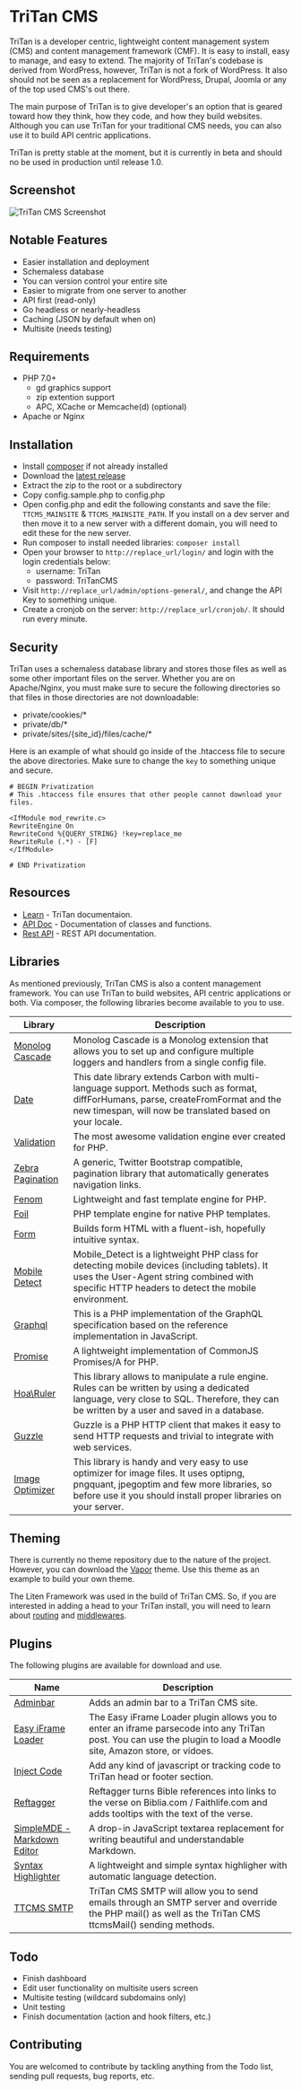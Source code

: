 # TriTan CMS
TriTan is a developer centric, lightweight content management system (CMS) and content management framework (CMF). It is easy to install, easy to manage, and easy to extend. The majority of TriTan's codebase is derived from WordPress, however, TriTan is not a fork of WordPress. It also should not be seen as a replacement for WordPress, Drupal, Joomla or any of the top used CMS's out there.

The main purpose of TriTan is to give developer's an option that is geared toward how they think, how they code, and how they build websites. Although you can use TriTan for your traditional CMS needs, you can also use it to build API centric applications.

TriTan is pretty stable at the moment, but it is currently in beta and should no be used in production until release 1.0.

## Screenshot
![TriTan CMS Screenshot](https://tritan-cms.s3.amazonaws.com/assets/images/TriTan-Screenshot.png)

## Notable Features
* Easier installation and deployment
* Schemaless database
* You can version control your entire site
* Easier to migrate from one server to another
* API first (read-only)
* Go headless or nearly-headless
* Caching (JSON by default when on)
* Multisite (needs testing)

## Requirements
* PHP 7.0+
    * gd graphics support
    * zip extention support
    * APC, XCache or Memcache(d) (optional)
* Apache or Nginx

## Installation
* Install [composer](//getcomposer.org/doc/00-intro.md) if not already installed
* Download the [latest release](//github.com/parkerj/TriTan-CMS/archive/master.zip)
* Extract the zip to the root or a subdirectory
* Copy config.sample.php to config.php
* Open config.php and edit the following constants and save the file: `TTCMS_MAINSITE` & `TTCMS_MAINSITE_PATH`. If you install on a dev server and then move it to a new server with a different domain, you will need to edit these for the new server.
* Run composer to install needed libraries: `composer install`
* Open your browser to `http://replace_url/login/` and login with the login credentials below:
    * username: TriTan
    * password: TriTanCMS
* Visit `http://replace_url/admin/options-general/`, and change the API Key to something unique.
* Create a cronjob on the server: `http://replace_url/cronjob/`. It should run every minute.

## Security
TriTan uses a schemaless database library and stores those files as well as some other important files on the server. Whether you are on Apache/Nginx, you must make sure to secure the following directories so that files in those directories are not downloadable:

* private/cookies/*
* private/db/*
* private/sites/{site_id}/files/cache/*

Here is an example of what should go inside of the .htaccess file to secure the above directories. Make sure to change the `key` to something unique and secure.

```
# BEGIN Privatization
# This .htaccess file ensures that other people cannot download your files.

<IfModule mod_rewrite.c>
RewriteEngine On
RewriteCond %{QUERY_STRING} !key=replace_me
RewriteRule (.*) - [F]
</IfModule>

# END Privatization
```

## Resources
* [Learn](//learn.tritancms.com/) - TriTan documentaion.
* [API Doc](//learn.tritancms.com/api/) - Documentation of classes and functions.
* [Rest API](//rest.tritancms.com/) - REST API documentation.

## Libraries
As mentioned previously, TriTan CMS is also a content management framework. You can use TriTan to build websites, API centric applications or both. Via composer, the following libraries become available to you to use.

| Library  | Description  | 
|---|---|
| [Monolog Cascade](//github.com/theorchard/monolog-cascade)  | Monolog Cascade is a Monolog extension that allows you to set up and configure multiple loggers and handlers from a single config file.  |
| [Date](//github.com/jenssegers/date)  | This date library extends Carbon with multi-language support. Methods such as format, diffForHumans, parse, createFromFormat and the new timespan, will now be translated based on your locale.  |
| [Validation](//github.com/Respect/Validation)  | The most awesome validation engine ever created for PHP.  |
| [Zebra Pagination](//github.com/stefangabos/Zebra_Pagination)  | A generic, Twitter Bootstrap compatible, pagination library that automatically generates navigation links.  |
| [Fenom](//github.com/fenom-template/fenom)  | Lightweight and fast template engine for PHP.  |
| [Foil](//github.com/FoilPHP/Foil)  | PHP template engine for native PHP templates.  |
| [Form](//github.com/adamwathan/form)  | Builds form HTML with a fluent-ish, hopefully intuitive syntax.  |
| [Mobile Detect](//github.com/serbanghita/Mobile-Detect)  | Mobile_Detect is a lightweight PHP class for detecting mobile devices (including tablets). It uses the User-Agent string combined with specific HTTP headers to detect the mobile environment.  |
| [Graphql](//github.com/webonyx/graphql-php)  | This is a PHP implementation of the GraphQL specification based on the reference implementation in JavaScript.  |
| [Promise](//github.com/reactphp/promise)  | A lightweight implementation of CommonJS Promises/A for PHP.  |
| [Hoa\Ruler](//github.com/hoaproject/Ruler)  | This library allows to manipulate a rule engine. Rules can be written by using a dedicated language, very close to SQL. Therefore, they can be written by a user and saved in a database.  |
| [Guzzle](//github.com/guzzle/guzzle)  | Guzzle is a PHP HTTP client that makes it easy to send HTTP requests and trivial to integrate with web services.  |
| [Image Optimizer](//github.com/psliwa/image-optimizer)  | This library is handy and very easy to use optimizer for image files. It uses optipng, pngquant, jpegoptim and few more libraries, so before use it you should install proper libraries on your server.  |

## Theming
There is currently no theme repository due to the nature of the project. However, you can download the [Vapor](//tritan-cms.s3.amazonaws.com/themes/Vapor.zip) theme. Use this theme as an example to build your own theme.

The Liten Framework was used in the build of TriTan CMS. So, if you are interested in adding a head to your TriTan install, you will need to learn about [routing](//www.litenframework.com/wiki/routing/) and [middlewares](//www.litenframework.com/wiki/middleware/).

## Plugins
The following plugins are available for download and use.

| Name  | Description  | 
|---|---|
| [Adminbar](//tritan-cms.s3.amazonaws.com/plugins/adminbar.zip)  | Adds an admin bar to a TriTan CMS site.  |
| [Easy iFrame Loader](//tritan-cms.s3.amazonaws.com/plugins/easy-iframe-loader.zip)  | The Easy iFrame Loader plugin allows you to enter an iframe parsecode into any TriTan post. You can use the plugin to load a Moodle site, Amazon store, or vidoes.  |
| [Inject Code](//tritan-cms.s3.amazonaws.com/plugins/inject-code.zip)  | Add any kind of javascript or tracking code to TriTan head or footer section.  |
| [Reftagger](//tritan-cms.s3.amazonaws.com/plugins/reftagger.zip)  | Reftagger turns Bible references into links to the verse on Biblia.com / Faithlife.com and adds tooltips with the text of the verse.  |
| [SimpleMDE - Markdown Editor](//tritan-cms.s3.amazonaws.com/plugins/simplemde.zip)  | A drop-in JavaScript textarea replacement for writing beautiful and understandable Markdown.  |
| [Syntax Highlighter](//tritan-cms.s3.amazonaws.com/plugins/syntax-highlighter.zip)  | A lightweight and simple syntax highligher with automatic language detection.  |
| [TTCMS SMTP](//tritan-cms.s3.amazonaws.com/plugins/ttcms-smtp.zip)  | TriTan CMS SMTP will allow you to send emails through an SMTP server and override the PHP mail() as well as the TriTan CMS ttcmsMail() sending methods.  |

## Todo
* Finish dashboard
* Edit user functionality on multisite users screen
* Multisite testing (wildcard subdomains only)
* Unit testing
* Finish documentation (action and hook filters, etc.)

## Contributing
You are welcomed to contribute by tackling anything from the Todo list, sending pull requests, bug reports, etc.